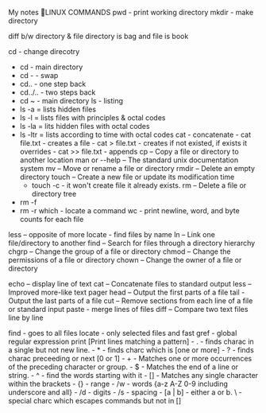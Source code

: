 My notes
LINUX COMMANDS 
pwd - print working directory
mkdir - make directory

diff b/w directory & file
directory is bag and file is book

cd - change direcotry
   - cd      - main directory
   - cd -    - swap
   - cd..    - one step back
   - cd../.. - two steps back
   - cd ~    - main directory
ls - listing
   - ls -a = lists hidden files
   - ls -l = lists files with principles & octal codes
   - ls -la = lits hidden files with octal codes
   - ls -ltr = lists according to time with octal codes
cat - concatenate
    - cat file.txt - creates a file
    - cat > file.txt - creates if not existed, if exists it overrides
    - cat >> file.txt - appends 
cp – Copy a file or directory to another location
man or --help – The standard unix documentation system
mv – Move or rename a file or directory
rmdir – Delete an empty directory
touch – Create a new file or update its modification time
      - touch -c - it won't create file it already exists.
rm – Delete a file or directory tree
   - rm -f
   - rm -r 
which - locate a command 
wc - print newline, word, and byte counts for each file

less – opposite of more
locate - find files by name
ln – Link one file/directory to another
find – Search for files through a directory hierarchy
chgrp – Change the group of a file or directory
chmod – Change the permissions of a file or directory
chown – Change the owner of a file or directory


echo – display line of text
cat – Concatenate files to standard output
less – Improved more-like text pager
head – Output the first parts of a file
tail - Output the last parts of a file
cut – Remove sections from each line of a file or standard input
paste - merge lines of files
diff – Compare two text files line by line


find - goes to all files 
locate - only selected files and fast
gref - global regular expression print [Print lines matching a pattern]
     - . - finds charac in a single but not new line.
     - * - finds charc which is [one or more]
     - ? - finds charac preceeding or next [0 or 1]
     - + - Matches one or more occurrences of the preceding character or group.
     - $ - Matches the end of a line or string.
     - ^ - find the words starting with it
     - [] - Matches any single character within the brackets
     - {} - range 
     - /w - words {a-z A-Z 0-9 including underscore and all}
     - /d - digits 
     - /s - spacing 
     - [a | b] - either a or b.
\ - special charc which escapes commands but not in []
